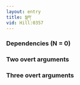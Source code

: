 ```yaml
---
layout: entry
title: སྒག་
vid: Hill:0357
---
```

### Dependencies (N = 0)


### Two overt arguments


### Three overt arguments
